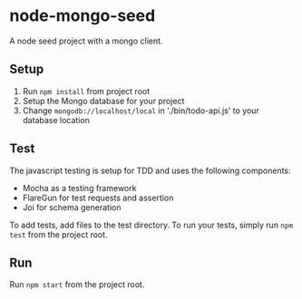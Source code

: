 # node-mongo-seed
A node seed project with a mongo client.

## Setup
1. Run ```npm install``` from project root
2. Setup the Mongo database for your project
3. Change ```mongodb://localhost/local``` in './bin/todo-api.js' to your database location

## Test
The javascript testing is setup for TDD and uses the following components:
- Mocha as a testing framework
- FlareGun for test requests and assertion
- Joi for schema generation

To add tests, add files to the test directory. To run your tests, simply run ```npm test``` from the project root.

## Run
Run ```npm start``` from the project root.